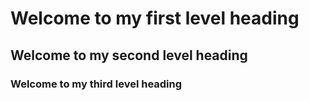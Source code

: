 # Welcome to my first level heading
## Welcome to my second level heading
### Welcome to my third level heading
